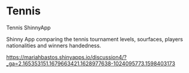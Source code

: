 # Tennis
Tennis ShinnyApp

Shinny App comparing the tennis tournament levels, sourfaces, players nationalities and winners handedness.


https://mariahbastos.shinyapps.io/discussion4/?_ga=2.165353151.1679663421.1628977638-1024095773.1598403173
